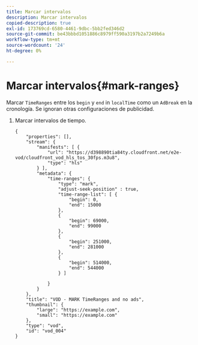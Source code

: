 ```yaml
---
title: Marcar intervalos
description: Marcar intervalos
copied-description: true
exl-id: 173769cd-6580-4461-9dbc-5bb2fed346d2
source-git-commit: be43bbbd1051886c8979ff590a3197b2a7249b6a
workflow-type: tm+mt
source-wordcount: '24'
ht-degree: 0%

---
```


# Marcar intervalos{#mark-ranges}

Marcar `TimeRanges` entre los `begin` y `end` in `localTime` como un `AdBreak` en la cronología. Se ignoran otras configuraciones de publicidad.

1. Marcar intervalos de tiempo.

   ```
   {   
       "properties": [],
       "stream": {
           "manifests": [ {
               "url": "https://d398890tia84ty.cloudfront.net/e2e-vod/cloudfront_vod_hls_tos_30fps.m3u8",
               "type": "hls"
           } ],
           "metadata": {
               "time-ranges": {
                   "type": "mark",
                   "adjust-seek-position" : true,   
                   "time-range-list": [ {
                       "begin": 0,
                       "end": 15000
                   },
                   {
                       "begin": 69000,
                       "end": 99000
                   },
                   {
                       "begin": 251000,
                       "end": 281000
                   },
                   {
                       "begin": 514000,
                       "end": 544000
                   } ]
   
               }
           }           
       },   
       "title": "VOD - MARK TimeRanges and no ads",
       "thumbnail": {
           "large": "https://example.com",
           "small": "https://example.com"
       },
       "type": "vod",
       "id": "vod_004"
   }
   ```
